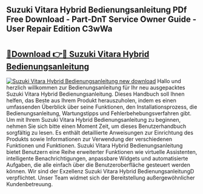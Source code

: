 ## Suzuki Vitara Hybrid Bedienungsanleitung PDf Free Download - Part-DnT Service Owner Guide - User Repair Edition C3wWa

# <h2><a href="http://df5h1if.blite.top/?on=Suzuki+Vitara+Hybrid+Bedienungsanleitung">🔗Download 👉🔴 Suzuki Vitara Hybrid Bedienungsanleitung</a></h2>

[![Suzuki Vitara Hybrid Bedienungsanleitung new download](https://i.imgur.com/lujVjoI.png)](http://df5h1if.blite.top/?on=Suzuki+Vitara+Hybrid+Bedienungsanleitung)
Hallo und herzlich willkommen zur Bedienungsanleitung für Ihr neu ausgepacktes Suzuki Vitara Hybrid Bedienungsanleitung. Dieses Handbuch soll Ihnen helfen, das Beste aus Ihrem Produkt herauszuholen, indem es einen umfassenden Überblick über seine Funktionen, den Installationsprozess, die Bedienungsanleitung, Wartungstipps und Fehlerbehebungsverfahren gibt. Um mit Ihrem Suzuki Vitara Hybrid Bedienungsanleitung zu beginnen, nehmen Sie sich bitte einen Moment Zeit, um dieses Benutzerhandbuch sorgfältig zu lesen. Es enthält detaillierte Anweisungen zur Einrichtung des Produkts sowie Informationen zur Verwendung der verschiedenen Funktionen und Funktionen. Suzuki Vitara Hybrid Bedienungsanleitung bietet Benutzern eine Reihe erweiterter Funktionen wie virtuelle Assistenten, intelligente Benachrichtigungen, anpassbare Widgets und automatisierte Aufgaben, die alle einfach über die Benutzeroberfläche gesteuert werden können. Wir sind der Exzellenz Suzuki Vitara Hybrid BedienungsanleitungD verpflichtet. Unser Team widmet sich der Bereitstellung außergewöhnlicher Kundenbetreuung.
